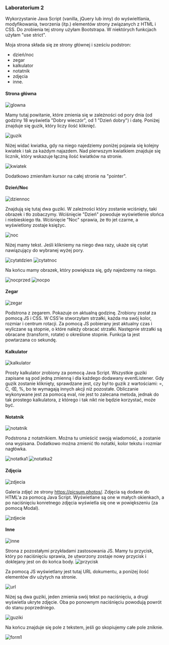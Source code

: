 ### Laboratorium 2
Wykorzystanie Java Script (vanilla, jQuery lub inny) do wyświeltlania, modyfikowania, tworzenia (itp.) elementów strony związanych z HTML i CSS.
Do zrobienia tej strony użyłam Bootstrapa. W niektórych funkcjach użyłam "use strict".

Moja strona składa się ze strony głównej i sześciu podstron:
- dzień/noc
- zegar
- kalkulator
- notatnik
- zdjęcia
- inne.

#### Strona główna
![glowna](https://github.com/kamilanagorska/projektowanie-serwisow-www-nagorska-185ic/blob/main/Laboratorium2/images/glowna.png?raw=true)

Mamy tutaj powitanie, które zmienia się w zależności od pory dnia (od godziny 18 wyświetla "Dobry wieczór", od 1 "Dzień dobry") i datę. Poniżej znajduje się guzik, który liczy ilość kliknięć.

![guzik](https://github.com/kamilanagorska/projektowanie-serwisow-www-nagorska-185ic/blob/main/Laboratorium2/images/guzik.png?raw=true)

Niżej widać kwiatka, gdy na niego najedziemy poniżej pojawia się kolejny kwiatek i tak za każdym najazdem. Nad pierwszym kwiatkiem znajduje się licznik, który wskazuje łączną ilość kwiatków na stronie.

![kwiatek](https://github.com/kamilanagorska/projektowanie-serwisow-www-nagorska-185ic/blob/main/Laboratorium2/images/kwiatek.png?raw=true)

Dodatkowo zmieniłam kursor na całej stronie na "pointer".

#### Dzień/Noc
![dziennoc](https://github.com/kamilanagorska/projektowanie-serwisow-www-nagorska-185ic/blob/main/Laboratorium2/images/dziennoc.png?raw=true)

Znajdują się tutaj dwa guziki. W zależności który zostanie wciśnięty, taki obrazek i tło zobaczymy. Wciśnięcie "Dzień" powoduje wyświetlenie słońca i niebieskiego tła. Wciśnięcie "Noc" sprawia, że tło jet czarne, a wyświetlony zostaje księżyc. 

![noc](https://github.com/kamilanagorska/projektowanie-serwisow-www-nagorska-185ic/blob/main/Laboratorium2/images/noc.png?raw=true)

Niżej mamy tekst. Jeśli klikniemy na niego dwa razy, ukaże się cytat nawiązujący do wybranej wyżej pory.

![cytatdzien](https://github.com/kamilanagorska/projektowanie-serwisow-www-nagorska-185ic/blob/main/Laboratorium2/images/cytatdzien.png?raw=true)
![cytatnoc](https://github.com/kamilanagorska/projektowanie-serwisow-www-nagorska-185ic/blob/main/Laboratorium2/images/cytatnoc.png?raw=true)

Na końcu mamy obrazek, który powiększa się, gdy najedzemy na niego.

![nocprzed](https://github.com/kamilanagorska/projektowanie-serwisow-www-nagorska-185ic/blob/main/Laboratorium2/images/nocprzed.png?raw=true)
![nocpo](https://github.com/kamilanagorska/projektowanie-serwisow-www-nagorska-185ic/blob/main/Laboratorium2/images/nocpo.png?raw=true)

#### Zegar
![zegar](https://github.com/kamilanagorska/projektowanie-serwisow-www-nagorska-185ic/blob/main/Laboratorium2/images/zegar.png?raw=true)

Podstrona z zegarem. Pokazuje on aktualną godzinę. Zrobiony został za pomocą JS i CSS. W CSS'ie stworzyłam strzałki, każda ma swój kolor, rozmiar i centrum rotacji. Za pomocą JS pobierany jest aktualny czas i wyliczane są stopnie, o które należy obracać strzałki. Następnie strzałki są obracane (transform, rotate) o określone stopnie. Funkcja ta jest powtarzana co sekundę. 

#### Kalkulator
![kalkulator](https://github.com/kamilanagorska/projektowanie-serwisow-www-nagorska-185ic/blob/main/Laboratorium2/images/kalkulator.png?raw=true)

Prosty kalkulator zrobiony za pomocą Java Script. Wszystkie guziki zapisane są pod jedną zmienną i dla każdego dodawany eventListener. Gdy guzik zostanie kliknięty, sprawdzane jest, czy był to guzik z wartościami: =, C, ⌫, %, bo te wymagają innych akcji niż pozostałe. Obliczanie wykonywane jest za pomocą eval, nie jest to zalecana metoda, jednak do tak prostego kalkulatora, z którego i tak nikt nie będzie korzystać, może być. 

#### Notatnik 
![notatnik](https://github.com/kamilanagorska/projektowanie-serwisow-www-nagorska-185ic/blob/main/Laboratorium2/images/notatnik.png?raw=true)

Podstrona z notatnikiem. Można tu umieścić swoją wiadomość, a zostanie ona wypisana. Dodatkowo można zmienić tło notatki, kolor tekstu i rozmiar nagłówka.

![notatka1](https://github.com/kamilanagorska/projektowanie-serwisow-www-nagorska-185ic/blob/main/Laboratorium2/images/notatka1.png?raw=true)
![notatka2](https://github.com/kamilanagorska/projektowanie-serwisow-www-nagorska-185ic/blob/main/Laboratorium2/images/notatka2.png?raw=true)

#### Zdjęcia
![zdjecia](https://github.com/kamilanagorska/projektowanie-serwisow-www-nagorska-185ic/blob/main/Laboratorium2/images/zdjecia.png?raw=true)

Galeria zdjęć ze strony https://picsum.photos/. Zdjęcia są dodane do HTML'a za pomocą Java Script. Wyświetlane są one w małych okienkach, a po naciśnięciu konretnego zdjęcia wyświetla się one w powiększeniu (za pomocą Modal).

![zdjecie](https://github.com/kamilanagorska/projektowanie-serwisow-www-nagorska-185ic/blob/main/Laboratorium2/images/zdjecie.png?raw=true)

#### Inne 
![inne](https://github.com/kamilanagorska/projektowanie-serwisow-www-nagorska-185ic/blob/main/Laboratorium2/images/inne.png?raw=true)

Strona z pozostałymi przykładami zastosowania JS. Mamy tu przycisk, który po naciśnięciu sprawia, że utworzony zostaje nowy przycisk i doklejany jest on do końca body. 
![przycisk](https://github.com/kamilanagorska/projektowanie-serwisow-www-nagorska-185ic/blob/main/Laboratorium2/images/przycisk.png?raw=true)

Za pomocą JS wyświetlany jest tutaj URL dokumentu, a poniżej ilość elementów div użytych na stronie. 

![url](https://github.com/kamilanagorska/projektowanie-serwisow-www-nagorska-185ic/blob/main/Laboratorium2/images/url.png?raw=true)

Niżej są dwa guziki, jeden zmienia swój tekst po naciśnięciu, a drugi wyświetla ukryte zdjęcie. Oba po ponownym naciśnięciu powodują powrót do stanu poprzedniego. 

![guziki](https://github.com/kamilanagorska/projektowanie-serwisow-www-nagorska-185ic/blob/main/Laboratorium2/images/guziki.png?raw=true)

Na końcu znajduje się pole z tekstem, jeśli go skopiujemy całe pole zniknie. 

![form1](https://github.com/kamilanagorska/projektowanie-serwisow-www-nagorska-185ic/blob/main/Laboratorium2/images/form1.png?raw=true)